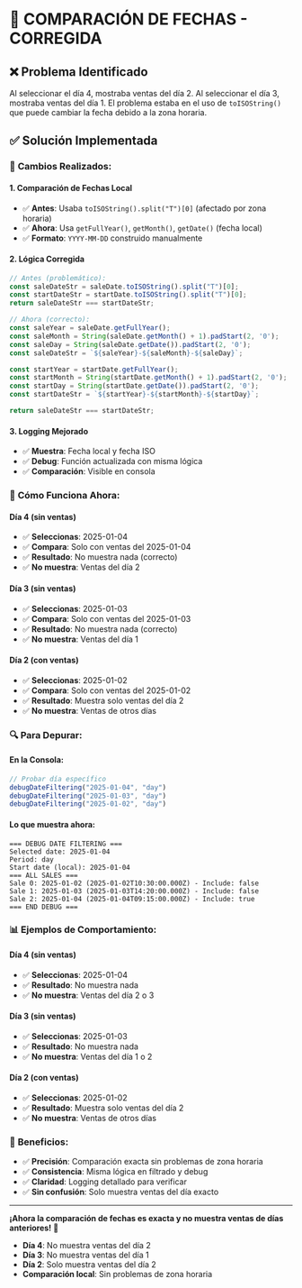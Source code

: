 # 🔧 COMPARACIÓN DE FECHAS - CORREGIDA

## ❌ Problema Identificado
Al seleccionar el día 4, mostraba ventas del día 2. Al seleccionar el día 3, mostraba ventas del día 1. El problema estaba en el uso de `toISOString()` que puede cambiar la fecha debido a la zona horaria.

## ✅ Solución Implementada

### 🔧 **Cambios Realizados:**

#### 1. **Comparación de Fechas Local**
- ✅ **Antes**: Usaba `toISOString().split("T")[0]` (afectado por zona horaria)
- ✅ **Ahora**: Usa `getFullYear()`, `getMonth()`, `getDate()` (fecha local)
- ✅ **Formato**: `YYYY-MM-DD` construido manualmente

#### 2. **Lógica Corregida**
```javascript
// Antes (problemático):
const saleDateStr = saleDate.toISOString().split("T")[0];
const startDateStr = startDate.toISOString().split("T")[0];
return saleDateStr === startDateStr;

// Ahora (correcto):
const saleYear = saleDate.getFullYear();
const saleMonth = String(saleDate.getMonth() + 1).padStart(2, '0');
const saleDay = String(saleDate.getDate()).padStart(2, '0');
const saleDateStr = `${saleYear}-${saleMonth}-${saleDay}`;

const startYear = startDate.getFullYear();
const startMonth = String(startDate.getMonth() + 1).padStart(2, '0');
const startDay = String(startDate.getDate()).padStart(2, '0');
const startDateStr = `${startYear}-${startMonth}-${startDay}`;

return saleDateStr === startDateStr;
```

#### 3. **Logging Mejorado**
- ✅ **Muestra**: Fecha local y fecha ISO
- ✅ **Debug**: Función actualizada con misma lógica
- ✅ **Comparación**: Visible en consola

### 🎯 **Cómo Funciona Ahora:**

#### **Día 4 (sin ventas)**
- ✅ **Seleccionas**: 2025-01-04
- ✅ **Compara**: Solo con ventas del 2025-01-04
- ✅ **Resultado**: No muestra nada (correcto)
- ✅ **No muestra**: Ventas del día 2

#### **Día 3 (sin ventas)**
- ✅ **Seleccionas**: 2025-01-03
- ✅ **Compara**: Solo con ventas del 2025-01-03
- ✅ **Resultado**: No muestra nada (correcto)
- ✅ **No muestra**: Ventas del día 1

#### **Día 2 (con ventas)**
- ✅ **Seleccionas**: 2025-01-02
- ✅ **Compara**: Solo con ventas del 2025-01-02
- ✅ **Resultado**: Muestra solo ventas del día 2
- ✅ **No muestra**: Ventas de otros días

### 🔍 **Para Depurar:**

#### En la Consola:
```javascript
// Probar día específico
debugDateFiltering("2025-01-04", "day")
debugDateFiltering("2025-01-03", "day")
debugDateFiltering("2025-01-02", "day")
```

#### Lo que muestra ahora:
```
=== DEBUG DATE FILTERING ===
Selected date: 2025-01-04
Period: day
Start date (local): 2025-01-04
=== ALL SALES ===
Sale 0: 2025-01-02 (2025-01-02T10:30:00.000Z) - Include: false
Sale 1: 2025-01-03 (2025-01-03T14:20:00.000Z) - Include: false
Sale 2: 2025-01-04 (2025-01-04T09:15:00.000Z) - Include: true
=== END DEBUG ===
```

### 📊 **Ejemplos de Comportamiento:**

#### **Día 4 (sin ventas)**
- ✅ **Seleccionas**: 2025-01-04
- ✅ **Resultado**: No muestra nada
- ✅ **No muestra**: Ventas del día 2 o 3

#### **Día 3 (sin ventas)**
- ✅ **Seleccionas**: 2025-01-03
- ✅ **Resultado**: No muestra nada
- ✅ **No muestra**: Ventas del día 1 o 2

#### **Día 2 (con ventas)**
- ✅ **Seleccionas**: 2025-01-02
- ✅ **Resultado**: Muestra solo ventas del día 2
- ✅ **No muestra**: Ventas de otros días

### 🚀 **Beneficios:**

- ✅ **Precisión**: Comparación exacta sin problemas de zona horaria
- ✅ **Consistencia**: Misma lógica en filtrado y debug
- ✅ **Claridad**: Logging detallado para verificar
- ✅ **Sin confusión**: Solo muestra ventas del día exacto

---

**¡Ahora la comparación de fechas es exacta y no muestra ventas de días anteriores! 🎉**

- **Día 4**: No muestra ventas del día 2
- **Día 3**: No muestra ventas del día 1
- **Día 2**: Solo muestra ventas del día 2
- **Comparación local**: Sin problemas de zona horaria
